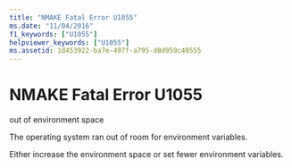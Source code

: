 ```yaml
---
title: "NMAKE Fatal Error U1055"
ms.date: "11/04/2016"
f1_keywords: ["U1055"]
helpviewer_keywords: ["U1055"]
ms.assetid: 1d453922-ba7e-497f-a795-d8d959c40555
---
```

# NMAKE Fatal Error U1055

out of environment space

The operating system ran out of room for environment variables.

Either increase the environment space or set fewer environment variables.